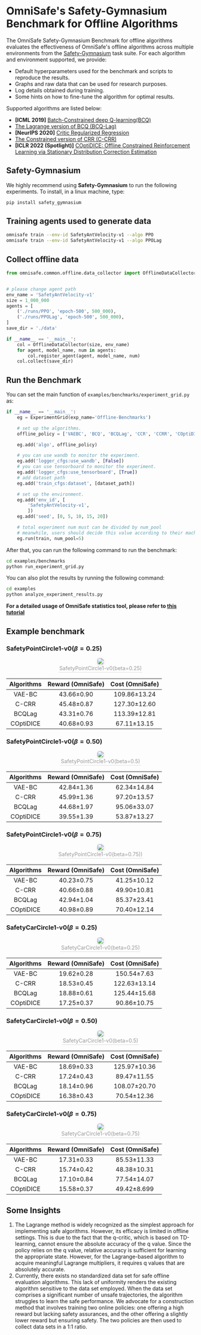 # OmniSafe's Safety-Gymnasium Benchmark for Offline Algorithms

The OmniSafe Safety-Gymnasium Benchmark for offline algorithms evaluates the effectiveness of OmniSafe's offline algorithms across multiple environments from the [Safety-Gymnasium](https://github.com/PKU-Alignment/safety-gymnasium) task suite. For each algorithm and environment supported, we provide:

- Default hyperparameters used for the benchmark and scripts to reproduce the results.
- Graphs and raw data that can be used for research purposes.
- Log details obtained during training.
- Some hints on how to fine-tune the algorithm for optimal results.

Supported algorithms are listed below:

- **[ICML 2019]** [Batch-Constrained deep Q-learning(BCQ)](https://arxiv.org/pdf/1812.02900.pdf)
- [The Lagrange version of BCQ (BCQ-Lag)](https://arxiv.org/pdf/1812.02900.pdf)
- **[NeurIPS 2020]** [Critic Regularized Regression](https://proceedings.neurips.cc//paper/2020/file/588cb956d6bbe67078f29f8de420a13d-Paper.pdf)
- [The Constrained version of CRR (C-CRR)](https://proceedings.neurips.cc/paper/2020/hash/588cb956d6bbe67078f29f8de420a13d-Abstract.html)
- **[ICLR 2022 (Spotlight)]** [COptiDICE: Offline Constrained Reinforcement Learning via Stationary Distribution Correction Estimation](https://arxiv.org/abs/2204.08957?context=cs.AI)

## Safety-Gymnasium

We highly recommend using **Safety-Gymnasium** to run the following experiments. To install, in a linux machine, type:

```bash
pip install safety_gymnasium
```

## Training agents used to generate data

```bash
omnisafe train --env-id SafetyAntVelocity-v1 --algo PPO
omnisafe train --env-id SafetyAntVelocity-v1 --algo PPOLag
```

## Collect offline data

```python
from omnisafe.common.offline.data_collector import OfflineDataCollector


# please change agent path
env_name = 'SafetyAntVelocity-v1'
size = 1_000_000
agents = [
    ('./runs/PPO', 'epoch-500', 500_000),
    ('./runs/PPOLag', 'epoch-500', 500_000),
]
save_dir = './data'

if __name__ == '__main__':
    col = OfflineDataCollector(size, env_name)
    for agent, model_name, num in agents:
        col.register_agent(agent, model_name, num)
    col.collect(save_dir)
```

## Run the Benchmark

You can set the main function of ``examples/benchmarks/experiment_grid.py`` as:

```python
if __name__ == '__main__':
    eg = ExperimentGrid(exp_name='Offline-Benchmarks')

    # set up the algorithms.
    offline_policy = ['VAEBC', 'BCQ', 'BCQLag', 'CCR', 'CCRR', 'COptiDICE']

    eg.add('algo', offline_policy)

    # you can use wandb to monitor the experiment.
    eg.add('logger_cfgs:use_wandb', [False])
    # you can use tensorboard to monitor the experiment.
    eg.add('logger_cfgs:use_tensorboard', [True])
    # add dataset path
    eg.add('train_cfgs:dataset', [dataset_path])

    # set up the environment.
    eg.add('env_id', [
        'SafetyAntVelocity-v1',
        ])
    eg.add('seed', [0, 5, 10, 15, 20])

    # total experiment num must can be divided by num_pool
    # meanwhile, users should decide this value according to their machine
    eg.run(train, num_pool=5)
```

After that, you can run the following command to run the benchmark:

```bash
cd examples/benchmarks
python run_experiment_grid.py
```

You can also plot the results by running the following command:

```bash
cd examples
python analyze_experiment_results.py
```

**For a detailed usage of OmniSafe statistics tool, please refer to [this tutorial](https://omnisafe.readthedocs.io/en/latest/common/stastics_tool.html)**

## Example benchmark

### SafetyPointCircle1-v0($\beta = 0.25$)

<center>
    <img style="border-radius: 0.3125em;
    box-shadow: 0 2px 4px 0 rgba(34,36,38,.12),0 2px 10px 0 rgba(34,36,38,.08);"
    src="https://github.com/Gaiejj/omnisafe_benchmarks_cruve/blob/main/offline/benchmarks/SafetyPointCircle1-v0-0.25.png">
    <br>
    <div style="color:orange; border-bottom: 1px solid #d9d9d9;
    display: inline-block;
    color: #999;
    padding: 2px;">SafetyPointCircle1-v0(beta=0.25)</div>
</center>

| Algorithms | Reward (OmniSafe) | Cost (OmniSafe) |
| :--------: | :---------------: | :-------------: |
|   VAE-BC   |    43.66±0.90     |  109.86±13.24   |
|   C-CRR    |    45.48±0.87     |  127.30±12.60   |
|   BCQLag   |    43.31±0.76     |  113.39±12.81   |
| COptiDICE  |    40.68±0.93     |   67.11±13.15   |

### SafetyPointCircle1-v0($\beta = 0.50$)

<center>
    <img style="border-radius: 0.3125em;
    box-shadow: 0 2px 4px 0 rgba(34,36,38,.12),0 2px 10px 0 rgba(34,36,38,.08);"
    src="https://github.com/Gaiejj/omnisafe_benchmarks_cruve/blob/main/offline/benchmarks/SafetyPointCircle1-v0-0.5.png">
    <br>
    <div style="color:orange; border-bottom: 1px solid #d9d9d9;
    display: inline-block;
    color: #999;
    padding: 2px;">SafetyPointCircle1-v0(beta=0.5)</div>
</center>

| Algorithms | Reward (OmniSafe) | Cost (OmniSafe) |
| :--------: | :---------------: | :-------------: |
|   VAE-BC   |    42.84±1.36     |   62.34±14.84   |
|   C-CRR    |    45.99±1.36     |   97.20±13.57   |
|   BCQLag   |    44.68±1.97     |   95.06±33.07   |
| COptiDICE  |    39.55±1.39     |   53.87±13.27   |

### SafetyPointCircle1-v0($\beta = 0.75$)

<center>
    <img style="border-radius: 0.3125em;
    box-shadow: 0 2px 4px 0 rgba(34,36,38,.12),0 2px 10px 0 rgba(34,36,38,.08);"
    src="https://github.com/Gaiejj/omnisafe_benchmarks_cruve/blob/main/offline/benchmarks/SafetyPointCircle1-v0-0.75.png">
    <br>
    <div style="color:orange; border-bottom: 1px solid #d9d9d9;
    display: inline-block;
    color: #999;
    padding: 2px;">SafetyPointCircle1-v0(beta=0.75))</div>
</center>

| Algorithms | Reward (OmniSafe) | Cost (OmniSafe) |
| :--------: | :---------------: | :-------------: |
|   VAE-BC   |    40.23±0.75     |   41.25±10.12   |
|   C-CRR    |    40.66±0.88     |   49.90±10.81   |
|   BCQLag   |    42.94±1.04     |   85.37±23.41   |
| COptiDICE  |    40.98±0.89     |   70.40±12.14   |

### SafetyCarCircle1-v0($\beta = 0.25$)

<center>
    <img style="border-radius: 0.3125em;
    box-shadow: 0 2px 4px 0 rgba(34,36,38,.12),0 2px 10px 0 rgba(34,36,38,.08);"
    src="https://github.com/Gaiejj/omnisafe_benchmarks_cruve/blob/main/offline/benchmarks/SafetyCarCircle1-v0-0.25.png">
    <br>
    <div style="color:orange; border-bottom: 1px solid #d9d9d9;
    display: inline-block;
    color: #999;
    padding: 2px;">SafetyCarCircle1-v0(beta=0.25)</div>
</center>

| Algorithms | Reward (OmniSafe) | Cost (OmniSafe) |
| :--------: | :---------------: | :-------------: |
|   VAE-BC   |    19.62±0.28     |   150.54±7.63   |
|   C-CRR    |    18.53±0.45     |  122.63±13.14   |
|   BCQLag   |    18.88±0.61     |  125.44±15.68   |
| COptiDICE  |    17.25±0.37     |   90.86±10.75   |

### SafetyCarCircle1-v0($\beta = 0.50$)

<center>
    <img style="border-radius: 0.3125em;
    box-shadow: 0 2px 4px 0 rgba(34,36,38,.12),0 2px 10px 0 rgba(34,36,38,.08);"
    src="https://github.com/Gaiejj/omnisafe_benchmarks_cruve/blob/main/offline/benchmarks/SafetyCarCircle1-v0-0.5.png">
    <br>
    <div style="color:orange; border-bottom: 1px solid #d9d9d9;
    display: inline-block;
    color: #999;
    padding: 2px;">SafetyCarCircle1-v0(beta=0.5)</div>
</center>

| Algorithms | Reward (OmniSafe) | Cost (OmniSafe) |
| :--------: | :---------------: | :-------------: |
|   VAE-BC   |    18.69±0.33     |  125.97±10.36   |
|   C-CRR    |    17.24±0.43     |   89.47±11.55   |
|   BCQLag   |    18.14±0.96     |  108.07±20.70   |
| COptiDICE  |    16.38±0.43     |   70.54±12.36   |

### SafetyCarCircle1-v0($\beta = 0.75$)

<center>
    <img style="border-radius: 0.3125em;
    box-shadow: 0 2px 4px 0 rgba(34,36,38,.12),0 2px 10px 0 rgba(34,36,38,.08);"
    src="https://github.com/Gaiejj/omnisafe_benchmarks_cruve/blob/main/offline/benchmarks/SafetyCarCircle1-v0-0.75.png">
    <br>
    <div style="color:orange; border-bottom: 1px solid #d9d9d9;
    display: inline-block;
    color: #999;
    padding: 2px;">SafetyCarCircle1-v0(beta=0.75)</div>
</center>

| Algorithms | Reward (OmniSafe) | Cost (OmniSafe) |
| :--------: | :---------------: | :-------------: |
|   VAE-BC   |    17.31±0.33     |   85.53±11.33   |
|   C-CRR    |    15.74±0.42     |   48.38±10.31   |
|   BCQLag   |    17.10±0.84     |   77.54±14.07   |
| COptiDICE  |    15.58±0.37     |   49.42±8.699   |


## Some Insights

1. The Lagrange method is widely recognized as the simplest approach for implementing safe algorithms. However, its efficacy is limited in offline settings. This is due to the fact that the q-critic, which is based on TD-learning, cannot ensure the absolute accuracy of the q value. Since the policy relies on the q value, relative accuracy is sufficient for learning the appropriate state. However, for the Lagrange-based algorithm to acquire meaningful Lagrange multipliers, it requires q values that are absolutely accurate.
2. Currently, there exists no standardized data set for safe offline evaluation algorithms. This lack of uniformity renders the existing algorithm sensitive to the data set employed. When the data set comprises a significant number of unsafe trajectories, the algorithm struggles to learn the safe performance. We advocate for a construction method that involves training two online policies: one offering a high reward but lacking safety assurances, and the other offering a slightly lower reward but ensuring safety. The two policies are then used to collect data sets in a 1:1 ratio.
